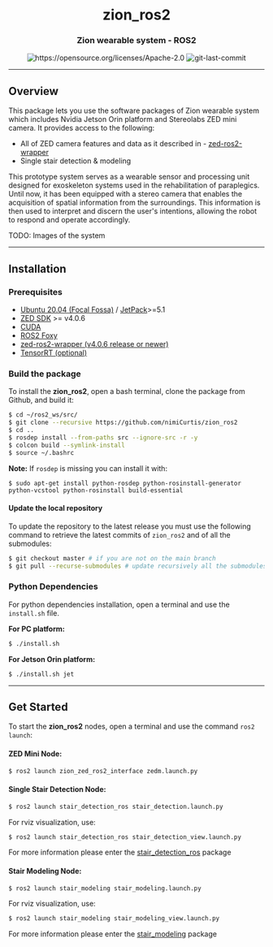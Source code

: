 <div align="center">
<h1 align="center">zion_ros2</h1>

<h3>Zion wearable system - ROS2</h3>

<img src="https://img.shields.io/badge/License-Apache_2.0-blue.svg" alt="https://opensource.org/licenses/Apache-2.0" />
<img src="https://img.shields.io/github/last-commit/badges/shields/master" alt="git-last-commit" />

<!-- <img src="web/rob_tau_logo-small-e1633878088484 (1).png" width="50" /> -->

</div>

---

## Overview
This package lets you use the software packages of Zion wearable system which includes Nvidia Jetson Orin platform and Stereolabs ZED mini camera. It provides access to the following:

  - All of ZED camera features and data as it described in - [zed-ros2-wrapper](https://github.com/stereolabs/zed-ros2-wrapper/tree/master/images)
  - Single stair detection & modeling

This prototype system serves as a wearable sensor and processing unit designed for exoskeleton systems used in the rehabilitation of paraplegics. Until now, it has been equipped with a stereo camera that enables the acquisition of spatial information from the surroundings. This information is then used to interpret and discern the user's intentions, allowing the robot to respond and operate accordingly.

TODO: 
Images of the system

---

## Installation

### Prerequisites

- [Ubuntu 20.04 (Focal Fossa)](https://releases.ubuntu.com/focal/) / [JetPack](https://docs.nvidia.com/sdk-manager/install-with-sdkm-jetson/index.html)>=5.1
- [ZED SDK](https://www.stereolabs.com/developers/release/latest/) >= v4.0.6 
- [CUDA](https://developer.nvidia.com/cuda-downloads)
- [ROS2 Foxy](https://docs.ros.org/en/foxy/Installation/Linux-Install-Debians.html)
- [zed-ros2-wrapper (v4.0.6 release or newer)](https://github.com/stereolabs/zed-ros2-wrapper) 
- [TensorRT (optional)](https://docs.nvidia.com/deeplearning/tensorrt/install-guide/index.html)


### Build the package

To install the **zion_ros2**, open a bash terminal, clone the package from Github, and build it:

```bash
$ cd ~/ros2_ws/src/ 
$ git clone --recursive https://github.com/nimiCurtis/zion_ros2
$ cd ..
$ rosdep install --from-paths src --ignore-src -r -y
$ colcon build --symlink-install
$ source ~/.bashrc
```

**Note:** If `rosdep` is missing you can install it with:

  ```$ sudo apt-get install python-rosdep python-rosinstall-generator python-vcstool python-rosinstall build-essential```

#### Update the local repository

To update the repository to the latest release you must use the following command to retrieve the latest commits of `zion_ros2` and of all the submodules:

```bash
$ git checkout master # if you are not on the main branch  
$ git pull --recurse-submodules # update recursively all the submodules
```

### Python Dependencies

For python dependencies installation, open a terminal and use the ```install.sh``` file.

**For PC platform:**
```bash
$ ./install.sh 
```

**For Jetson Orin platform:**
```bash
$ ./install.sh jet
```


<!-- ## Known issues -->

---

## Get Started

To start the **zion_ros2** nodes, open a terminal and use the command `ros2 launch`:

#### ZED Mini Node:
```bash
$ ros2 launch zion_zed_ros2_interface zedm.launch.py
```

#### Single Stair Detection Node:
```bash
$ ros2 launch stair_detection_ros stair_detection.launch.py
```

For rviz visualization, use:
```bash
$ ros2 launch stair_detection_ros stair_detection_view.launch.py
```

For more information please enter the [stair_detection_ros](https://github.com/nimiCurtis/stair_detection_ros) package

#### Stair Modeling Node:
```bash
$ ros2 launch stair_modeling stair_modeling.launch.py
```

For rviz visualization, use:
```bash
$ ros2 launch stair_modeling stair_modeling_view.launch.py
```

For more information please enter the [stair_modeling](https://github.com/nimiCurtis/stair_modeling) package

